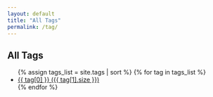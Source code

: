 ```yaml
---
layout: default
title: "All Tags"
permalink: /tag/
---
```


<section class="tags-index">
  <h1>All Tags</h1>
  <ul>
    {% assign tags_list = site.tags | sort %}
    {% for tag in tags_list %}
      <li>
        <a href="{{ site.baseurl }}/tag/{{ tag[0] | slugify }}/">
          {{ tag[0] }} ({{ tag[1].size }})
        </a>
      </li>
    {% endfor %}
  </ul>
</section>

